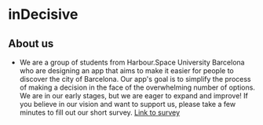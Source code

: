 # inDecisive 


## About us

- We are a group of students from Harbour.Space University Barcelona who are designing an app that aims to make it easier for people to discover the city of Barcelona. Our app's goal is to simplify the process of making a decision in the face of the overwhelming number of options. We are in our early stages, but we are eager to expand and improve! If you believe in our vision and want to support us, please take a few minutes to fill out our short survey.  [Link to survey](https://docs.google.com/forms/d/e/1FAIpQLSdWL4beIBCo-dcc1n7JRuye9cxUhfx_YNHSumgEml6UQipbkQ/viewform)
